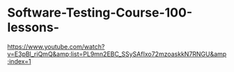 # Software-Testing-Course-100-lessons-
https://www.youtube.com/watch?v=E3pBl_riQmQ&amp;list=PL9mn2EBC_SSySAfIxo72mzoaskkN7RNGU&amp;index=1
